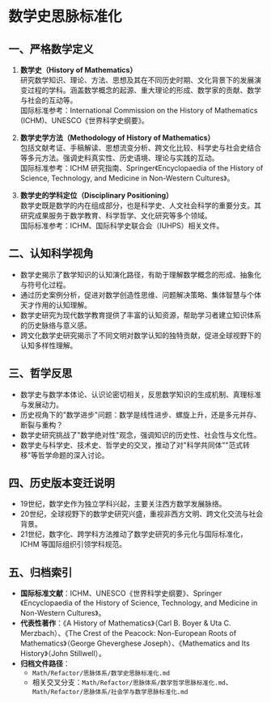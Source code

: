 # 数学史思脉标准化

## 一、严格数学定义

1. **数学史（History of Mathematics）**  
   研究数学知识、理论、方法、思想及其在不同历史时期、文化背景下的发展演变过程的学科。涵盖数学概念的起源、重大理论的形成、数学家的贡献、数学与社会的互动等。  
   国际标准参考：International Commission on the History of Mathematics (ICHM)、UNESCO《世界科学史纲要》。

2. **数学史学方法（Methodology of History of Mathematics）**  
   包括文献考证、手稿解读、思想流变分析、跨文化比较、科学史与社会史结合等多元方法。强调史料真实性、历史语境、理论与实践的互动。  
   国际标准参考：ICHM 研究指南、Springer《Encyclopaedia of the History of Science, Technology, and Medicine in Non-Western Cultures》。

3. **数学史的学科定位（Disciplinary Positioning）**  
   数学史既是数学的内在组成部分，也是科学史、人文社会科学的重要分支。其研究成果服务于数学教育、科学哲学、文化研究等多个领域。  
   国际标准参考：ICHM、国际科学史联合会（IUHPS）相关文件。

## 二、认知科学视角

- 数学史揭示了数学知识的认知演化路径，有助于理解数学概念的形成、抽象化与符号化过程。
- 通过历史案例分析，促进对数学创造性思维、问题解决策略、集体智慧与个体天才作用的认知理解。
- 数学史研究为现代数学教育提供了丰富的认知资源，帮助学习者建立知识体系的历史脉络与意义感。
- 跨文化数学史研究揭示了不同文明对数学认知的独特贡献，促进全球视野下的认知多样性理解。

## 三、哲学反思

- 数学史与数学本体论、认识论密切相关，反思数学知识的生成机制、真理标准与发展动力。
- 历史视角下的"数学进步"问题：数学是线性进步、螺旋上升，还是多元并存、断裂与重构？
- 数学史研究挑战了"数学绝对性"观念，强调知识的历史性、社会性与文化性。
- 数学史与科学史、技术史、哲学史的交叉，推动了对"科学共同体""范式转移"等哲学命题的深入讨论。

## 四、历史版本变迁说明

- 19世纪，数学史作为独立学科兴起，主要关注西方数学发展脉络。
- 20世纪，全球视野下的数学史研究兴盛，重视非西方文明、跨文化交流与社会背景。
- 21世纪，数字化、跨学科方法推动了数学史研究的多元化与国际标准化，ICHM 等国际组织引领学科规范。

## 五、归档索引

- **国际标准文献**：ICHM、UNESCO《世界科学史纲要》、Springer《Encyclopaedia of the History of Science, Technology, and Medicine in Non-Western Cultures》。
- **代表性著作**：《A History of Mathematics》（Carl B. Boyer & Uta C. Merzbach）、《The Crest of the Peacock: Non-European Roots of Mathematics》（George Gheverghese Joseph）、《Mathematics and Its History》（John Stillwell）。
- **归档文件路径**：  
  - `Math/Refactor/思脉体系/数学史思脉标准化.md`  
  - 相关交叉分支：`Math/Refactor/思脉体系/数学哲学思脉标准化.md`、`Math/Refactor/思脉体系/社会学与数学思脉标准化.md`
